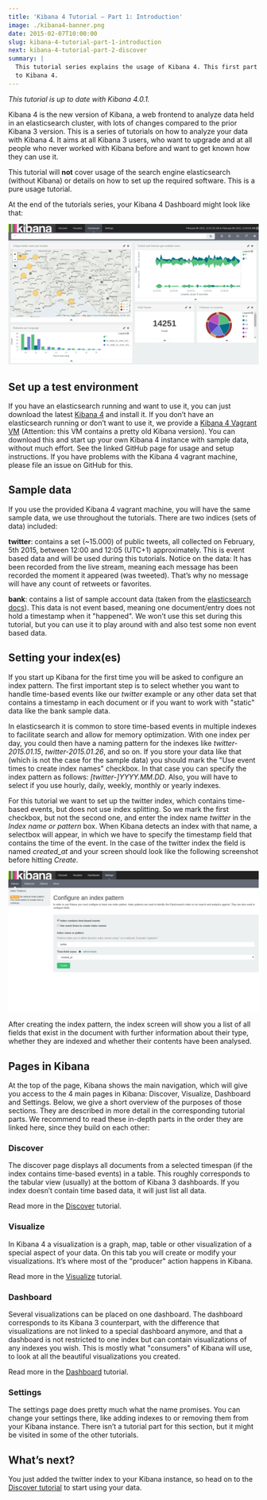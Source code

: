 ```yaml
---
title: 'Kibana 4 Tutorial – Part 1: Introduction'
image: ./kibana4-banner.png
date: 2015-02-07T10:00:00
slug: kibana-4-tutorial-part-1-introduction
next: kibana-4-tutorial-part-2-discover
summary: |
  This tutorial series explains the usage of Kibana 4. This first part gives an introduction
  to Kibana 4.
---
```


*This tutorial is up to date with Kibana 4.0.1.*

Kibana 4 is the new version of Kibana, a web frontend to analyze data held in an
elasticsearch cluster, with lots of changes compared to the prior Kibana 3 version.
This is a series of tutorials on how to analyze your data with Kibana 4. It aims at
all Kibana 3 users, who want to upgrade and at all people who never worked with
Kibana before and want to get known how they can use it.

This tutorial will **not** cover usage of the search engine elasticsearch (without Kibana)
or details on how to set up the required software. This is a pure usage tutorial.

At the end of the tutorials series, your Kibana 4 Dashboard might look like that:

![A possible final dashboard from this tutorial](./images/final-dashboard.png)

Set up a test environment
-------------------------

If you have an elasticsearch running and want to use it, you can just download the
latest [Kibana 4](https://www.elastic.co/downloads/kibana) and install it. If you don’t
have an elasticsearch running or don’t want to use it, we provide a
[Kibana 4 Vagrant VM](https://github.com/timroes/kibana4-vagrant) (Attention: this VM contains a pretty old Kibana version).
You can download this and start up your own Kibana 4 instance with sample data, without much effort. See the linked
GitHub page for usage and setup instructions. If you have problems with the Kibana 4
vagrant machine, please file an issue on GitHub for this.

Sample data
-----------

If you use the provided Kibana 4 vagrant machine, you will have the same sample data,
we use throughout the tutorials. There are two indices (sets of data) included:

**twitter**: contains a set (~15.000) of public tweets, all collected on February,
5th 2015, between 12:00 and 12:05 (UTC+1) approximately. This is event based data
and will be used during this tutorials. Notice on the data: It has been recorded
from the live stream, meaning each message has been recorded the moment it appeared
(was tweeted). That’s why no message will have any count of retweets or favorites.

**bank**: contains a list of sample account data (taken from the
[elasticsearch docs](https://www.elastic.co/guide/en/kibana/current/tutorial-load-dataset.html)).
This data is not event based, meaning one document/entry does not hold a timestamp
when it "happened". We won’t use this set during this tutorial, but you can use it
to play around with and also test some non event based data.

Setting your index(es)
----------------------

If you start up Kibana for the first time you will be asked to configure an index
pattern. The first important step is to select whether you want to handle time-based
events like our *twitter* example or any other data set that contains a timestamp in
each document or if you want to work with "static" data like the bank sample data.

In elasticsearch it is common to store time-based events in multiple indexes to
facilitate search and allow for memory optimization. With one index per day, you
could then have a naming pattern for the indexes like *twitter-2015.01.15*,
*twitter-2015.01.26*, and so on. If you store your data like that (which is not the
case for the sample data) you should mark the "Use event times to create index names"
checkbox. In that case you can specify the index pattern as follows:
*[twitter-]YYYY.MM.DD*. Also, you will have to select if you use hourly, daily, weekly,
monthly or yearly indexes.

For this tutorial we want to set up the twitter index, which contains time-based events,
but does not use index splitting. So we mark the first checkbox, but not the second
one, and enter the index name *twitter* in the *Index name or pattern* box. When Kibana
detects an index with that name, a selectbox will appear, in which we have to specify
the timestamp field that contains the time of the event. In the case of the twitter
index the field is named *created_at* and your screen should look like the following
screenshot before hitting *Create*.

![Configure the sample twitter index](./images/index-pattern.png)

After creating the index pattern, the index screen will show you a list of all
fields that exist in the document with further information about their type,
whether they are indexed and whether their contents have been analysed.

Pages in Kibana
---------------

At the top of the page, Kibana shows the main navigation, which will give you access
to the 4 main pages in Kibana: Discover, Visualize, Dashboard and Settings. Below,
we give a short overview of the purposes of those sections. They are described in
more detail in the corresponding tutorial parts. We recommend to read these in-depth
parts in the order they are linked here, since they build on each other:

### Discover

The discover page displays all documents from a selected timespan (if the index
contains time-based events) in a table. This roughly corresponds to the tabular
view (usually) at the bottom of Kibana 3 dashboards. If you index doesn’t contain
time based data, it will just list all data.

Read more in the [Discover](/kibana-4-tutorial-part-2-discover) tutorial.

### Visualize

In Kibana 4 a visualization is a graph, map, table or other visualization of a
special aspect of your data. On this tab you will create or modify your visualizations.
It’s where most of the "producer" action happens in Kibana.

Read more in the [Visualize](/kibana-4-tutorial-part-3-visualize) tutorial.

### Dashboard

Several visualizations can be placed on one dashboard. The dashboard corresponds
to its Kibana 3 counterpart, with the difference that visualizations are not linked
to a special dashboard anymore, and that a dashboard is not restricted to one index
but can contain visualizations of any indexes you wish. This is mostly what
"consumers" of Kibana will use, to look at all the beautiful visualizations you created.

Read more in the [Dashboard](/kibana-4-tutorial-part-4-dashboard) tutorial.

### Settings

The settings page does pretty much what the name promises. You can change your settings
there, like adding indexes to or removing them from your Kibana instance. There isn’t
a tutorial part for this section, but it might be visited in some of the other tutorials.

What’s next?
------------

You just added the twitter index to your Kibana instance, so head on to the
[Discover tutorial](/kibana-4-tutorial-part-2-discover) to start using your data.
